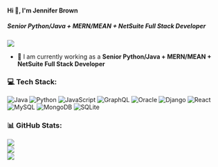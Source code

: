#### Hi 👋, I'm Jennifer Brown

##### **Senior Python/Java + MERN/MEAN + NetSuite Full Stack Developer**

[![](https://visitcount.itsvg.in/api?id=jenniferlb63&icon=0&color=9)](https://visitcount.itsvg.in)

- 🔭 I am currently working as a **Senior Python/Java + MERN/MEAN + NetSuite Full Stack Developer**
### 💻 Tech Stack:
![Java](https://img.shields.io/badge/java-%23ED8B00.svg?style=flat&logo=java&logoColor=white) ![Python](https://img.shields.io/badge/python-3670A0?style=flat&logo=python&logoColor=ffdd54) ![JavaScript](https://img.shields.io/badge/javascript-%23323330.svg?style=flat&logo=javascript&logoColor=%23F7DF1E) ![GraphQL](https://img.shields.io/badge/-GraphQL-E10098?style=flat&logo=graphql&logoColor=white) ![Oracle](https://img.shields.io/badge/Oracle-F80000?style=flat&logo=oracle&logoColor=white) ![Django](https://img.shields.io/badge/django-%23092E20.svg?style=flat&logo=django&logoColor=white) ![React](https://img.shields.io/badge/react-%2320232a.svg?style=flat&logo=react&logoColor=%2361DAFB) ![MySQL](https://img.shields.io/badge/mysql-%2300f.svg?style=flat&logo=mysql&logoColor=white) ![MongoDB](https://img.shields.io/badge/MongoDB-%234ea94b.svg?style=flat&logo=mongodb&logoColor=white) ![SQLite](https://img.shields.io/badge/sqlite-%2307405e.svg?style=flat&logo=sqlite&logoColor=white)
### 📊 GitHub Stats:
![](https://github-readme-stats.vercel.app/api?username=jenniferlb63&theme=radical&hide_border=false&include_all_commits=false&count_private=true)<br/>
![](https://github-readme-streak-stats.herokuapp.com/?user=jenniferlb63&theme=radical&hide_border=false)<br/>
![](https://github-readme-stats.vercel.app/api/top-langs/?username=jenniferlb63&theme=radical&hide_border=false&include_all_commits=false&count_private=true&layout=compact)


